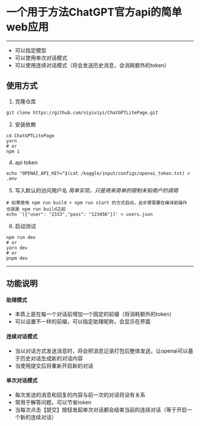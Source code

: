 
# 一个用于方法ChatGPT官方api的简单web应用
---

- 可以指定模型
- 可以使用单次对话模式
- 可以使用连续对话模式（将会发送历史消息，会消耗额外的token）


## 使用方式

1. 克隆仓库
```shell
git clone https://github.com/viyiviyi/ChatGPTLitePage.git
```
2. 安装依赖
```shell
cd ChatGPTLitePage
yarn
# or
npm i
```
4. api token
```shell
echo "OPENAI_API_KEY="$(cat /kaggle/input/configs/openai_token.txt) > .env
```
5. 写入默认的访问用户名
*简单实现，只是用来简单的限制未知用户的调用*
```shell
# 如果使用 npm run build + npm run start 的方式启动，此步骤需要在编译前操作 也就是 npm run build之前
echo '[{"user": "2333","pass": "123456"}]' > users.json
```
6. 启动测试
```shell
npm run dev
# or
yarn dev
# or
pnpm dev
```

---

## 功能说明

#### 助理模式
- 本质上是在每一个对话前增加一个固定的前缀（将消耗额外的token）
- 可以设置不一样的前缀，可以指定助理昵称，会显示在界面

#### 连续对话模式
- 当以对话方式发送消息时，将会把消息记录打包后整体发送，让openai可以基于历史对话生成新的对话内容
- 当使用提交后将重新开启新的对话

#### 单次对话模式
- 每次发送的消息和回复的内容与前一次的对话将没有关系
- 常用于解答问题，可以节省token
- 当每次点击【提交】按钮发起单次对话都会结束当前的连续对话（等于开启一个新的连续对话）

